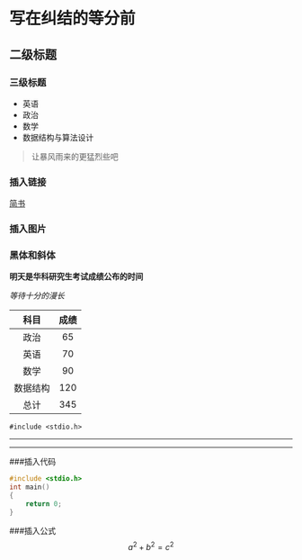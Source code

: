 # 写在纠结的等分前
## 二级标题
### 三级标题
* 英语
* 政治
* 数学
* 数据结构与算法设计

> 让暴风雨来的更猛烈些吧 

### 插入链接

[简书](http://www.jianshu.com)

### 插入图片



### 黑体和斜体
**明天是华科研究生考试成绩公布的时间**

*等待十分的漫长*

| 科目      | 成绩  |
|:-------:|:-----:|
|政治       |  65  |
|英语       |  70  |
|数学       |  90  |
|数据结构   | 120   |
|总计      | 345 |

`#include <stdio.h>	`

***
---
###插入代码
~~~c
#include <stdio.h>
int main()
{
	return 0;	
}
~~~
###插入公式
$$ a^2+b^2=c^2 $$
